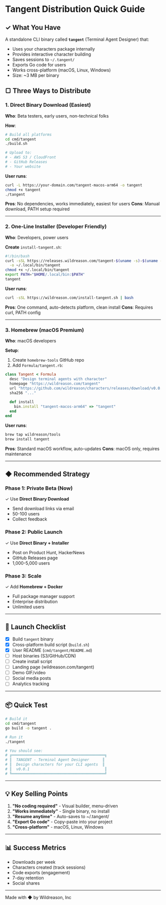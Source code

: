 # Tangent Distribution Quick Guide

## ✓ What You Have

A standalone CLI binary called **`tangent`** (Terminal Agent Designer) that:
- Uses your characters package internally
- Provides interactive character building
- Saves sessions to `~/.tangent/`
- Exports Go code for users
- Works cross-platform (macOS, Linux, Windows)
- Size: ~3 MB per binary

## ▢ Three Ways to Distribute

### 1. Direct Binary Download (Easiest)

**Who**: Beta testers, early users, non-technical folks

**How**:
```bash
# Build all platforms
cd cmd/tangent
./build.sh

# Upload to:
# - AWS S3 / CloudFront
# - GitHub Releases
# - Your website
```

**User runs**:
```bash
curl -L https://your-domain.com/tangent-macos-arm64 -o tangent
chmod +x tangent
./tangent
```

**Pros**: No dependencies, works immediately, easiest for users
**Cons**: Manual download, PATH setup required

---

### 2. One-Line Installer (Developer Friendly)

**Who**: Developers, power users

**Create** `install-tangent.sh`:
```bash
#!/bin/bash
curl -sSL https://releases.wildreason.com/tangent-$(uname -s)-$(uname -m) \
  -o ~/.local/bin/tangent
chmod +x ~/.local/bin/tangent
export PATH="$HOME/.local/bin:$PATH"
tangent
```

**User runs**:
```bash
curl -sSL https://wildreason.com/install-tangent.sh | bash
```

**Pros**: One command, auto-detects platform, clean install
**Cons**: Requires curl, PATH config

---

### 3. Homebrew (macOS Premium)

**Who**: macOS developers

**Setup**:
1. Create `homebrew-tools` GitHub repo
2. Add `Formula/tangent.rb`:
```ruby
class Tangent < Formula
  desc "Design terminal agents with character"
  homepage "https://wildreason.com/tangent"
  url "https://github.com/wildreason/characters/releases/download/v0.0.1/tangent-macos-arm64"
  sha256 "..."
  
  def install
    bin.install "tangent-macos-arm64" => "tangent"
  end
end
```

**User runs**:
```bash
brew tap wildreason/tools
brew install tangent
```

**Pros**: Standard macOS workflow, auto-updates
**Cons**: macOS only, requires maintenance

---

## ◆ Recommended Strategy

### Phase 1: Private Beta (Now)
✓ Use **Direct Binary Download**
- Send download links via email
- 50-100 users
- Collect feedback

### Phase 2: Public Launch
✓ Use **Direct Binary + Installer**
- Post on Product Hunt, HackerNews
- GitHub Releases page
- 1,000-5,000 users

### Phase 3: Scale
✓ Add **Homebrew + Docker**
- Full package manager support
- Enterprise distribution
- Unlimited users

---

## 🚀 Launch Checklist

- [x] Build `tangent` binary
- [x] Cross-platform build script (`build.sh`)
- [x] User README (`cmd/tangent/README.md`)
- [ ] Host binaries (S3/GitHub/CDN)
- [ ] Create install script
- [ ] Landing page (wildreason.com/tangent)
- [ ] Demo GIF/video
- [ ] Social media posts
- [ ] Analytics tracking

---

## 📦 Quick Test

```bash
# Build it
cd cmd/tangent
go build -o tangent .

# Run it
./tangent

# You should see:
# ╔══════════════════════════════════════════╗
# ║  TANGENT - Terminal Agent Designer      ║
# ║  Design characters for your CLI agents  ║
# ║  v0.0.1                                  ║
# ╚══════════════════════════════════════════╝
```

---

## 💡 Key Selling Points

1. **"No coding required"** - Visual builder, menu-driven
2. **"Works immediately"** - Single binary, no install
3. **"Resume anytime"** - Auto-saves to ~/.tangent/
4. **"Export Go code"** - Copy-paste into your project
5. **"Cross-platform"** - macOS, Linux, Windows

---

## 📊 Success Metrics

- Downloads per week
- Characters created (track sessions)
- Code exports (engagement)
- 7-day retention
- Social shares

---

Made with ◆ by Wildreason, Inc


